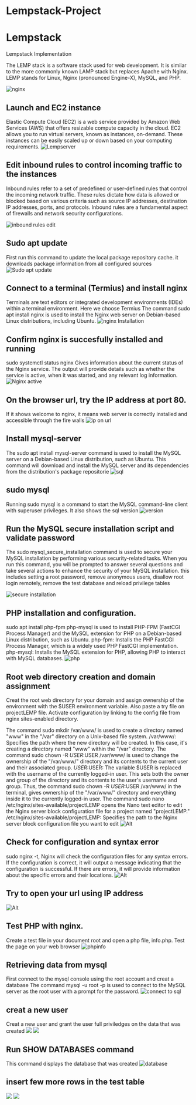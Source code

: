 # Lempstack-Project
# Lempstack
Lempstack Implementation

The LEMP stack is a software stack used for web development. It is similar to the more commonly known LAMP stack but replaces Apache with Nginx. LEMP stands for Linux, Nginx (pronounced Engine-X), MySQL, and PHP.

![nginx](./img/1.1%20nginx.PNG)

## Launch and EC2 instance
Elastic Compute Cloud (EC2) is a web service provided by Amazon Web Services (AWS) that offers resizable compute capacity in the cloud. EC2 allows you to run virtual servers, known as instances, on-demand. These instances can be easily scaled up or down based on your computing requirements.
![Lempserver](./img/1.2%20%20launch%20an%20EC2%20instance.png)

##  Edit inbound rules to control incoming traffic to the instances 
Inbound rules refer to a set of predefined or user-defined rules that control the incoming network traffic. These rules dictate how data is allowed or blocked based on various criteria such as source IP addresses, destination IP addresses, ports, and protocols. Inbound rules are a fundamental aspect of firewalls and network security configurations. 

![inbound rules edit](./img/2.%20edit%20inbound%20rules.png)

## Sudo apt update
 First run this command to update the local package repository cache. it downloads package information from all configured sources
![Sudo apt update](./img/sudo%20apt%20update.png)

## Connect to a terminal (Termius) and install nginx
Terminals are text editors or integrated development environments (IDEs) within a terminal environment. Here we choose Termius
The command sudo apt install nginx is used to install the Nginx web server on Debian-based Linux distributions, including Ubuntu.
![nginx Installation](./img/4.%20nginx%20installation.png)

## Confirm nginx is succesfully installed and running

sudo systemctl status nginx
Gives information about the current status of the Nginx service. The output will provide details such as whether the service is active, when it was started, and any relevant log information.
![Nginx active](./img/5.%20nginx%20active.png)

## On the browser url, try the IP address at port 80. 
If it shows welcome to nginx, it means web server is correctly installed and accessible through the fire walls
![ip on url](./img/7%20nginx%20server%20responding.png)

## Install mysql-server
The sudo apt install mysql-server command is used to install the MySQL server on a Debian-based Linux distribution, such as Ubuntu. This command will download and install the MySQL server and its dependencies from the distribution's package repositorie
![sql](./img/8%20sql%20installation.png)

## sudo mysql 
Running sudo mysql is a command to start the MySQL command-line client with superuser privileges. It also shows the sql version
![version](./img/9%20sql%20version.png)

## Run the MySQL secure installation script and validate password
The sudo mysql_secure_installation command is used to secure your MySQL installation by performing various security-related tasks. When you run this command, you will be prompted to answer several questions and take several actions to enhance the security of your MySQL installation. this includes setting a root password, remove anonymous users, disallow root login remotely, remove the test database and reload privilege tables

![secure installation](./img/9%20sql%20version.png)

## PHP installation and configuration.
sudo apt install php-fpm php-mysql
is used to install PHP-FPM (FastCGI Process Manager) and the MySQL extension for PHP on a Debian-based Linux distribution, such as Ubuntu.
php-fpm: Installs the PHP FastCGI Process Manager, which is a widely used PHP FastCGI implementation.
php-mysql: Installs the MySQL extension for PHP, allowing PHP to interact with MySQL databases. 
![php](./img/10%20php-fm%20php-mysql%20installation.png)

## Root web directory creation and domain assignment
Creat the root web directory for your domain and assign ownership of the environment with the $USER environment variable. Also paste a try file on projectLEMP file. Activate configuration by linking to the config file from nginx sites-enabled directory.

The command sudo mkdir /var/www/ is used to create a directory named "www" in the "/var" directory on a Unix-based file system. /var/www/: Specifies the path where the new directory will be created. In this case, it's creating a directory named "www" within the "/var" directory. 
The command sudo chown -R $USER:$USER /var/www/ is used to change the ownership of the "/var/www/" directory and its contents to the current user and their associated group. $USER:$USER: The variable $USER is replaced with the username of the currently logged-in user. This sets both the owner and group of the directory and its contents to the user's username and group.
Thus, the command sudo chown -R $USER:$USER /var/www/ in the terminal, gives ownership of the "/var/www/" directory and everything inside it to the currently logged-in user.
The command sudo nano /etc/nginx/sites-available/projectLEMP opens the Nano text editor to edit the Nginx server block configuration file for a project named "projectLEMP." 
/etc/nginx/sites-available/projectLEMP: Specifies the path to the Nginx server block configuration file you want to edit
![Alt](./img/11%20projectLEMP.png)

## Check for configuration and syntax error
sudo nginx -t, Nginx will check the configuration files for any syntax errors. If the configuration is correct, it will output a message indicating that the configuration is successful. If there are errors, it will provide information about the specific errors and their locations.
![Alt](./img/12%20configuration%20and%20syntax%20error%20test.png)

## Try to open your url using IP address

![Alt](./img/13%20testing%20projectLEMP.png)

## Test PHP  with nginx.
Create a test file in your document root and open a php file, info.php. Test the page on your web browser
![phpinfo](./img/14%20phpinfo.png)

## Retrieving data from mysql

First connect to the mysql console using the root account and creat a database
The command mysql -u root -p is used to connect to the MySQL server as the root user with a prompt for the password.
![connect to sql](./img/15%20connect%20to%20sql%20console%20and%20creat%20a%20database.png)

## creat a new user
Creat a new user and grant the user full priviledges on the data that was created
![](./img/15.1%20adding%20data%20to%20sql%20data.png)
![](./img/18.0%20todolist%20cat.png)

## Run SHOW DATABASES command
This command displays the database that was created
![database](./img/16%20show%20databse.png)

## insert few more rows in the test table
![](./img/17%20database%20created.png)
![](./img/17.1%20updated%20rows.png)


